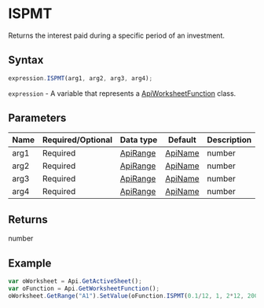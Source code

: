 # ISPMT

Returns the interest paid during a specific period of an investment.

## Syntax

```javascript
expression.ISPMT(arg1, arg2, arg3, arg4);
```

`expression` - A variable that represents a [ApiWorksheetFunction](../ApiWorksheetFunction.md) class.

## Parameters

| **Name** | **Required/Optional** | **Data type** | **Default** | **Description** |
| ------------- | ------------- | ------------- | ------------- | ------------- |
| arg1 | Required | [ApiRange](../../ApiRange/ApiRange.md) | [ApiName](../../ApiName/ApiName.md) | number |  | The interest rate per period. For example, use 6%/4 for quarterly payments at 6% APR. |
| arg2 | Required | [ApiRange](../../ApiRange/ApiRange.md) | [ApiName](../../ApiName/ApiName.md) | number |  | The period for which the interest will be retuned. It must be in the range from 1 to the total number of payments. |
| arg3 | Required | [ApiRange](../../ApiRange/ApiRange.md) | [ApiName](../../ApiName/ApiName.md) | number |  | The total number of payment periods in an investment. |
| arg4 | Required | [ApiRange](../../ApiRange/ApiRange.md) | [ApiName](../../ApiName/ApiName.md) | number |  | The present value, or the lump-sum amount that a series of future payments is worth now. |

## Returns

number

## Example



```javascript
var oWorksheet = Api.GetActiveSheet();
var oFunction = Api.GetWorksheetFunction();
oWorksheet.GetRange("A1").SetValue(oFunction.ISPMT(0.1/12, 1, 2*12, 2000));
```
